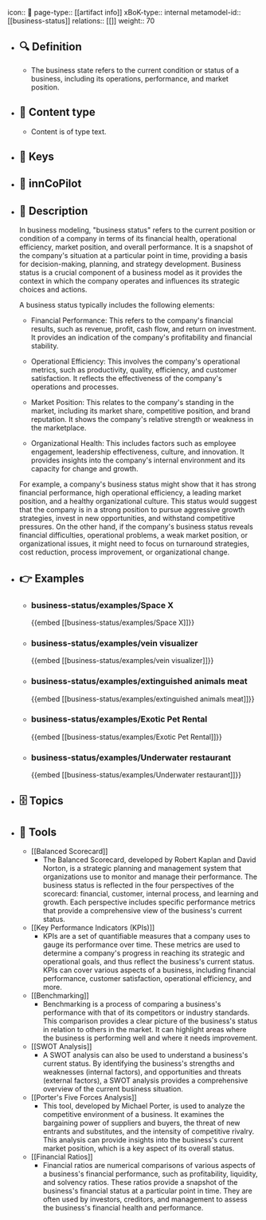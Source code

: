 icon:: 🧿
page-type:: [[artifact info]]
xBoK-type:: internal
metamodel-id:: [[business-status]]
relations:: [[]]
weight:: 70

- ## 🔍 Definition
  - The business state refers to the current condition or status of a business, including its operations, performance, and market position.
- ## 📰 Content type 
  - Content is of type text.
  
- ## 🔑 Keys
  
- ## 🤖 innCoPilot
  
- ## 📖 Description
  In business modeling, "business status" refers to the current position or condition of a company in terms of its financial health, operational efficiency, market position, and overall performance. It is a snapshot of the company's situation at a particular point in time, providing a basis for decision-making, planning, and strategy development. Business status is a crucial component of a business model as it provides the context in which the company operates and influences its strategic choices and actions.
  
  A business status typically includes the following elements:
  
  - Financial Performance: This refers to the company's financial results, such as revenue, profit, cash flow, and return on investment. It provides an indication of the company's profitability and financial stability.
  
  - Operational Efficiency: This involves the company's operational metrics, such as productivity, quality, efficiency, and customer satisfaction. It reflects the effectiveness of the company's operations and processes.
  
  - Market Position: This relates to the company's standing in the market, including its market share, competitive position, and brand reputation. It shows the company's relative strength or weakness in the marketplace.
  
  - Organizational Health: This includes factors such as employee engagement, leadership effectiveness, culture, and innovation. It provides insights into the company's internal environment and its capacity for change and growth.
  
  For example, a company's business status might show that it has strong financial performance, high operational efficiency, a leading market position, and a healthy organizational culture. This status would suggest that the company is in a strong position to pursue aggressive growth strategies, invest in new opportunities, and withstand competitive pressures. On the other hand, if the company's business status reveals financial difficulties, operational problems, a weak market position, or organizational issues, it might need to focus on turnaround strategies, cost reduction, process improvement, or organizational change.
- ## 👉 Examples
  - ### business-status/examples/Space X
    {{embed [[business-status/examples/Space X]]}}
  - ### business-status/examples/vein visualizer
    {{embed [[business-status/examples/vein visualizer]]}}
  - ### business-status/examples/extinguished animals meat
    {{embed [[business-status/examples/extinguished animals meat]]}}
  - ### business-status/examples/Exotic Pet Rental
    {{embed [[business-status/examples/Exotic Pet Rental]]}}
  - ### business-status/examples/Underwater restaurant
    {{embed [[business-status/examples/Underwater restaurant]]}}
  
- ## 🗄️ Topics
  
- ## 🧰 Tools
  - [[Balanced Scorecard]]
    - The Balanced Scorecard, developed by Robert Kaplan and David Norton, is a strategic planning and management system that organizations use to monitor and manage their performance. The business status is reflected in the four perspectives of the scorecard: financial, customer, internal process, and learning and growth. Each perspective includes specific performance metrics that provide a comprehensive view of the business's current status.
  - [[Key Performance Indicators (KPIs)]]
    - KPIs are a set of quantifiable measures that a company uses to gauge its performance over time. These metrics are used to determine a company's progress in reaching its strategic and operational goals, and thus reflect the business's current status. KPIs can cover various aspects of a business, including financial performance, customer satisfaction, operational efficiency, and more.
  - [[Benchmarking]]
    - Benchmarking is a process of comparing a business's performance with that of its competitors or industry standards. This comparison provides a clear picture of the business's status in relation to others in the market. It can highlight areas where the business is performing well and where it needs improvement.
  - [[SWOT Analysis]]
    - A SWOT analysis can also be used to understand a business's current status. By identifying the business's strengths and weaknesses (internal factors), and opportunities and threats (external factors), a SWOT analysis provides a comprehensive overview of the current business situation.
  - [[Porter's Five Forces Analysis]]
    - This tool, developed by Michael Porter, is used to analyze the competitive environment of a business. It examines the bargaining power of suppliers and buyers, the threat of new entrants and substitutes, and the intensity of competitive rivalry. This analysis can provide insights into the business's current market position, which is a key aspect of its overall status.
  - [[Financial Ratios]]
    - Financial ratios are numerical comparisons of various aspects of a business's financial performance, such as profitability, liquidity, and solvency ratios. These ratios provide a snapshot of the business's financial status at a particular point in time. They are often used by investors, creditors, and management to assess the business's financial health and performance.
